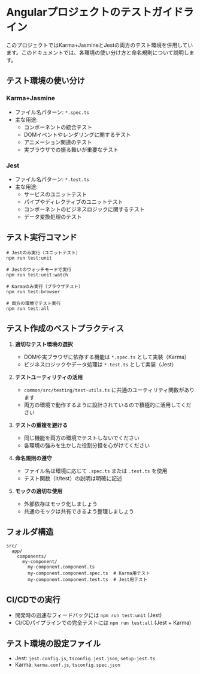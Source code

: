 # Angularプロジェクトのテストガイドライン

このプロジェクトではKarma+JasmineとJestの両方のテスト環境を併用しています。このドキュメントでは、各環境の使い分け方と命名規則について説明します。

## テスト環境の使い分け

### Karma+Jasmine
- ファイル名パターン: `*.spec.ts`
- 主な用途:
  - コンポーネントの統合テスト
  - DOMイベントやレンダリングに関するテスト
  - アニメーション関連のテスト
  - 実ブラウザでの振る舞いが重要なテスト

### Jest
- ファイル名パターン: `*.test.ts`
- 主な用途:
  - サービスのユニットテスト
  - パイプやディレクティブのユニットテスト
  - コンポーネントのビジネスロジックに関するテスト
  - データ変換処理のテスト

## テスト実行コマンド

```
# Jestのみ実行（ユニットテスト）
npm run test:unit

# Jestのウォッチモードで実行
npm run test:unit:watch

# Karmaのみ実行（ブラウザテスト）
npm run test:browser

# 両方の環境でテスト実行
npm run test:all
```

## テスト作成のベストプラクティス

1. **適切なテスト環境の選択**
   - DOMや実ブラウザに依存する機能は `*.spec.ts` として実装（Karma）
   - ビジネスロジックやデータ処理は `*.test.ts` として実装（Jest）

2. **テストユーティリティの活用**
   - `common/src/testing/test-utils.ts` に共通のユーティリティ関数があります
   - 両方の環境で動作するように設計されているので積極的に活用してください

3. **テストの重複を避ける**
   - 同じ機能を両方の環境でテストしないでください
   - 各環境の強みを生かした役割分担を心がけてください

4. **命名規則の遵守**
   - ファイル名は環境に応じて `.spec.ts` または `.test.ts` を使用
   - テスト関数（it/test）の説明は明確に記述

5. **モックの適切な使用**
   - 外部依存はモック化しましょう
   - 共通のモックは共有できるよう整理しましょう

## フォルダ構造

```
src/
  app/
    components/
      my-component/
        my-component.component.ts
        my-component.component.spec.ts  # Karma用テスト
        my-component.component.test.ts  # Jest用テスト
```

## CI/CDでの実行

- 開発時の迅速なフィードバックには `npm run test:unit` (Jest)
- CI/CDパイプラインでの完全テストには `npm run test:all` (Jest + Karma)

## テスト環境の設定ファイル

- Jest: `jest.config.js`, `tsconfig.jest.json`, `setup-jest.ts`
- Karma: `karma.conf.js`, `tsconfig.spec.json`
